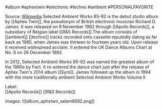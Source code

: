 #album #aphextwin #electronic #techno #ambient #PERSONALFAVORITE

Source: [Wikipedia](https://en.wikipedia.org/wiki/Selected_Ambient_Works_85%E2%80%9392)
Selected Ambient Works 85–92 is the debut studio album by [[Aphex Twin]], the pseudonym of British electronic musician Richard D. James. It was released on 9 November 1992 through [[Apollo Records]], a subsidiary of Belgian label [[R&S Records]].The album consists of [[ambient]] [[techno]] tracks recorded onto cassette reputedly dating as far back as 1985, when James was thirteen to fourteen years old. Upon release it received widespread acclaim. It entered the UK Dance Albums Chart at No. 6 on 26 December 1992.

In 2012, Selected Ambient Works 85–92 was named the greatest album of the 1990s by Fact. It re-entered the dance chart just after the release of Aphex Twin's 2014 album [[Syro]]. James followed up the album in 1994 with the more traditionally ambient Selected Ambient Works Volume II

Label:	
[[Apollo Records]]
[[R&S Records]]

images:
![[album_aphxtwn_selam8592.png]]